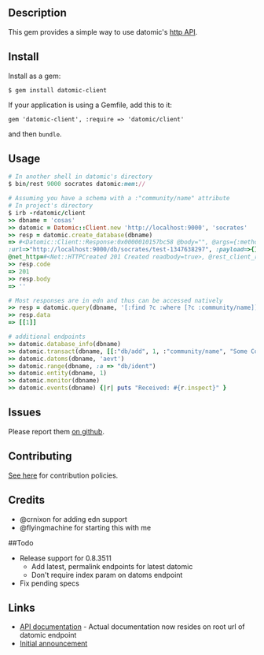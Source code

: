 ## Description

This gem provides a simple way to use datomic's [http API](http://docs.datomic.com/rest.html).

## Install

Install as a gem:

    $ gem install datomic-client

If your application is using a Gemfile, add this to it:

    gem 'datomic-client', :require => 'datomic/client'

and then `bundle`.

## Usage

```ruby
# In another shell in datomic's directory
$ bin/rest 9000 socrates datomic:mem://

# Assuming you have a schema with a :"community/name" attribute
# In project's directory
$ irb -rdatomic/client
>> dbname = 'cosas'
>> datomic = Datomic::Client.new 'http://localhost:9000', 'socrates'
>> resp = datomic.create_database(dbname)
=> #<Datomic::Client::Response:0x0000010157bc58 @body="", @args={:method=>:put,
:url=>"http://localhost:9000/db/socrates/test-1347638297", :payload=>{}, :headers=>{}},
@net_http=#<Net::HTTPCreated 201 Created readbody=true>, @rest_client_response="">
>> resp.code
=> 201
>> resp.body
=> ''

# Most responses are in edn and thus can be accessed natively
>> resp = datomic.query(dbname, '[:find ?c :where [?c :community/name]]')
>> resp.data
=> [[1]]

# additional endpoints
>> datomic.database_info(dbname)
>> datomic.transact(dbname, [[:"db/add", 1, :"community/name", "Some Community"]])
>> datomic.datoms(dbname, 'aevt')
>> datomic.range(dbname, :a => "db/ident")
>> datomic.entity(dbname, 1)
>> datomic.monitor(dbname)
>> datomic.events(dbname) {|r| puts "Received: #{r.inspect}" }
```

## Issues
Please report them [on github](http://github.com/cldwalker/datomic-client/issues).

## Contributing
[See here](http://tagaholic.me/contributing.html) for contribution policies.

## Credits

* @crnixon for adding edn support
* @flyingmachine for starting this with me

##Todo

* Release support for 0.8.3511
  * Add latest, permalink endpoints for latest datomic
  * Don't require index param on datoms endpoint
* Fix pending specs

## Links

* [API documentation](http://docs.datomic.com/rest.html) - Actual documentation now resides on root
  url of datomic endpoint
* [Initial announcement](http://blog.datomic.com/2012/09/rest-api.html)
